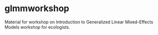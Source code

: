 # glmmworkshop
Material for workshop on Introduction to Generalized Linear Mixed-Effects Models workshop for ecologists.
